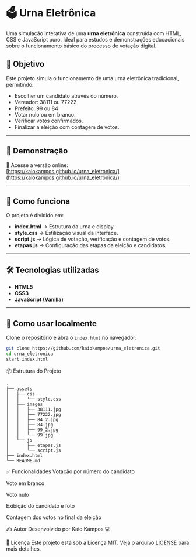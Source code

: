 # 🗳️ Urna Eletrônica

Uma simulação interativa de uma **urna eletrônica** construída com HTML, CSS e JavaScript puro. Ideal para estudos e demonstrações educacionais sobre o funcionamento básico do processo de votação digital.

## 🎯 Objetivo

Este projeto simula o funcionamento de uma urna eletrônica tradicional, permitindo:

- Escolher um candidato através do número.
- Vereador: 38111 ou 77222
- Prefeito: 99 ou 84
- Votar nulo ou em branco.
- Verificar votos confirmados.
- Finalizar a eleição com contagem de votos.

---

## 🚀 Demonstração

🔗 Acesse a versão online:  
[https://kaiokampos.github.io/urna_eletronica/](https://kaiokampos.github.io/urna_eletronica/)

---

## 🧠 Como funciona

O projeto é dividido em:

- **index.html** → Estrutura da urna e display.
- **style.css** → Estilização visual da interface.
- **script.js** → Lógica de votação, verificação e contagem de votos.
- **etapas.js** → Configuração das etapas da eleição e candidatos.

---

## 🛠️ Tecnologias utilizadas

- **HTML5**
- **CSS3**
- **JavaScript (Vanilla)**

---

## 🧪 Como usar localmente

Clone o repositório e abra o `index.html` no navegador:

```bash
git clone https://github.com/kaiokampos/urna_eletronica.git
cd urna_eletronica
start index.html
```

📦 Estrutura do Projeto

```
.
├── assets
│   ├── css
│   │   └── style.css
│   ├── images
│   │   ├── 38111.jpg
│   │   ├── 77222.jpg
│   │   ├── 84_2.jpg
│   │   ├── 84.jpg
│   │   ├── 99_2.jpg
│   │   └── 99.jpg
│   └── js
│       ├── etapas.js
│       └── script.js
├── index.html
└── README.md
```

✅ Funcionalidades
 Votação por número do candidato

 Voto em branco

 Voto nulo

 Exibição do candidato e foto

 Contagem dos votos no final da eleição

✍️ Autor
Desenvolvido por Kaio Kampos 💻

📄 Licença
Este projeto está sob a Licença MIT.
Veja o arquivo [LICENSE](./LICENSE) para mais detalhes.
